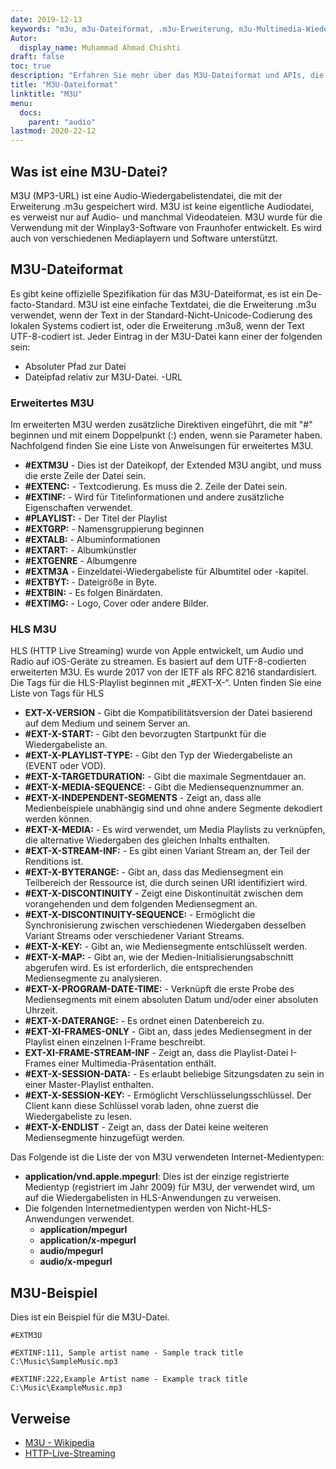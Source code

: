 ```yaml
---
date: 2019-12-13
keywords: "m3u, m3u-Dateiformat, .m3u-Erweiterung, m3u-Multimedia-Wiedergabeliste, m3u-Wiedergabelistenformat"
Autor:
  display_name: Muhammad Ahmad Chishti
draft: false
toc: true
description: "Erfahren Sie mehr über das M3U-Dateiformat und APIs, die M3U-Dateien erstellen und öffnen können."
title: "M3U-Dateiformat"
linktitle: "M3U"
menu:
  docs:
    parent: "audio"
lastmod: 2020-22-12
---
```


## Was ist eine M3U-Datei? ##

M3U (MP3-URL) ist eine Audio-Wiedergabelistendatei, die mit der Erweiterung .m3u gespeichert wird. M3U ist keine eigentliche Audiodatei, es verweist nur auf Audio- und manchmal Videodateien. M3U wurde für die Verwendung mit der Winplay3-Software von Fraunhofer entwickelt. Es wird auch von verschiedenen Mediaplayern und Software unterstützt.

## M3U-Dateiformat ##

Es gibt keine offizielle Spezifikation für das M3U-Dateiformat, es ist ein De-facto-Standard. M3U ist eine einfache Textdatei, die die Erweiterung .m3u verwendet, wenn der Text in der Standard-Nicht-Unicode-Codierung des lokalen Systems codiert ist, oder die Erweiterung .m3u8, wenn der Text UTF-8-codiert ist. Jeder Eintrag in der M3U-Datei kann einer der folgenden sein:

- Absoluter Pfad zur Datei
- Dateipfad relativ zur M3U-Datei.
-URL

### Erweitertes M3U ###

Im erweiterten M3U werden zusätzliche Direktiven eingeführt, die mit "#" beginnen und mit einem Doppelpunkt (:) enden, wenn sie Parameter haben. Nachfolgend finden Sie eine Liste von Anweisungen für erweitertes M3U.

- **#EXTM3U** - Dies ist der Dateikopf, der Extended M3U angibt, und muss die erste Zeile der Datei sein.
- **#EXTENC:** - Textcodierung. Es muss die 2. Zeile der Datei sein.
- **#EXTINF:** - Wird für Titelinformationen und andere zusätzliche Eigenschaften verwendet.
- **#PLAYLIST:** - Der Titel der Playlist
- **#EXTGRP:** - Namensgruppierung beginnen
- **#EXTALB:** - Albuminformationen
- **#EXTART:** - Albumkünstler
- **#EXTGENRE** - Albumgenre
- **#EXTM3A** - Einzeldatei-Wiedergabeliste für Albumtitel oder -kapitel.
- **#EXTBYT:** - Dateigröße in Byte.
- **#EXTBIN:** - Es folgen Binärdaten.
- **#EXTIMG:** - Logo, Cover oder andere Bilder.

### HLS M3U ###

HLS (HTTP Live Streaming) wurde von Apple entwickelt, um Audio und Radio auf iOS-Geräte zu streamen. Es basiert auf dem UTF-8-codierten erweiterten M3U. Es wurde 2017 von der IETF als RFC 8216 standardisiert. Die Tags für die HLS-Playlist beginnen mit „#EXT-X-“. Unten finden Sie eine Liste von Tags für HLS

- **EXT-X-VERSION** - Gibt die Kompatibilitätsversion der Datei basierend auf dem Medium und seinem Server an.
- **#EXT-X-START:** - Gibt den bevorzugten Startpunkt für die Wiedergabeliste an.
- **#EXT-X-PLAYLIST-TYPE:** - Gibt den Typ der Wiedergabeliste an (EVENT oder VOD).
- **#EXT-X-TARGETDURATION:** - Gibt die maximale Segmentdauer an.
- **#EXT-X-MEDIA-SEQUENCE:** - Gibt die Mediensequenznummer an.
- **#EXT-X-INDEPENDENT-SEGMENTS** - Zeigt an, dass alle Medienbeispiele unabhängig sind und ohne andere Segmente dekodiert werden können.
- **#EXT-X-MEDIA:** - Es wird verwendet, um Media Playlists zu verknüpfen, die alternative Wiedergaben des gleichen Inhalts enthalten.
- **#EXT-X-STREAM-INF:** - Es gibt einen Variant Stream an, der Teil der Renditions ist.
- **#EXT-X-BYTERANGE:** - Gibt an, dass das Mediensegment ein Teilbereich der Ressource ist, die durch seinen URI identifiziert wird.
- **#EXT-X-DISCONTINUITY** - Zeigt eine Diskontinuität zwischen dem vorangehenden und dem folgenden Mediensegment an.
- **#EXT-X-DISCONTINUITY-SEQUENCE:** - Ermöglicht die Synchronisierung zwischen verschiedenen Wiedergaben desselben Variant Streams oder verschiedener Variant Streams.
- **#EXT-X-KEY:** - Gibt an, wie Mediensegmente entschlüsselt werden.
- **#EXT-X-MAP:** - Gibt an, wie der Medien-Initialisierungsabschnitt abgerufen wird. Es ist erforderlich, die entsprechenden Mediensegmente zu analysieren.
- **#EXT-X-PROGRAM-DATE-TIME:** - Verknüpft die erste Probe des Mediensegments mit einem absoluten Datum und/oder einer absoluten Uhrzeit.
- **#EXT-X-DATERANGE:** - Es ordnet einen Datenbereich zu.
- **#EXT-XI-FRAMES-ONLY** - Gibt an, dass jedes Mediensegment in der Playlist einen einzelnen I-Frame beschreibt.
- **EXT-XI-FRAME-STREAM-INF** - Zeigt an, dass die Playlist-Datei I-Frames einer Multimedia-Präsentation enthält.
- **#EXT-X-SESSION-DATA:** - Es erlaubt beliebige Sitzungsdaten zu sein
in einer Master-Playlist enthalten.
- **#EXT-X-SESSION-KEY:** - Ermöglicht Verschlüsselungsschlüssel. Der Client kann diese Schlüssel vorab laden, ohne zuerst die Wiedergabeliste zu lesen.
- **#EXT-X-ENDLIST** - Zeigt an, dass der Datei keine weiteren Mediensegmente hinzugefügt werden.

Das Folgende ist die Liste der von M3U verwendeten Internet-Medientypen:

- **application/vnd.apple.mpegurl**: Dies ist der einzige registrierte Medientyp (registriert im Jahr 2009) für M3U, der verwendet wird, um auf die Wiedergabelisten in HLS-Anwendungen zu verweisen.
- Die folgenden Internetmedientypen werden von Nicht-HLS-Anwendungen verwendet.
  - **application/mpegurl**
  - **application/x-mpegurl**
  - **audio/mpegurl**
  - **audio/x-mpegurl**

## M3U-Beispiel ##

Dies ist ein Beispiel für die M3U-Datei.

```console
#EXTM3U
 
#EXTINF:111, Sample artist name - Sample track title
C:\Music\SampleMusic.mp3
 
#EXTINF:222,Example Artist name - Example track title
C:\Music\ExampleMusic.mp3
```
## Verweise ##

- [M3U - Wikipedia](https://en.wikipedia.org/wiki/M3U)
- [HTTP-Live-Streaming](https://tools.ietf.org/html/rfc8216)

